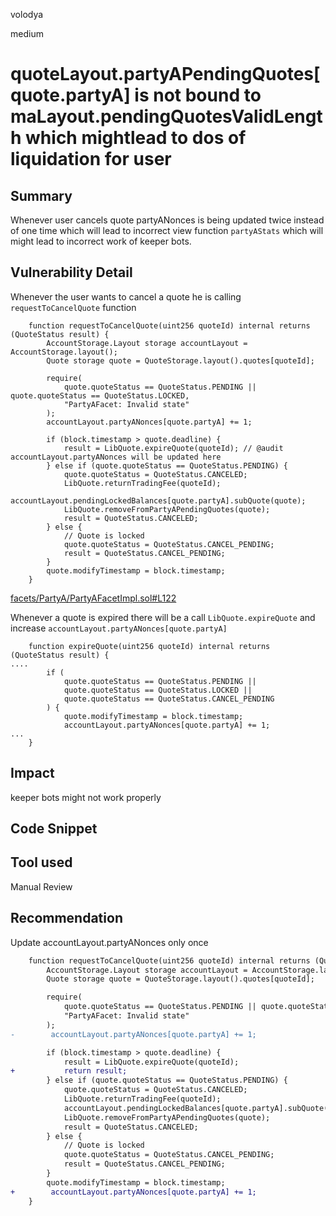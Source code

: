 volodya

medium

# quoteLayout.partyAPendingQuotes[quote.partyA] is not bound to maLayout.pendingQuotesValidLength which mightlead to dos of liquidation for user

## Summary
Whenever user cancels quote partyANonces is being updated twice instead of one time which will lead to incorrect view function `partyAStats` which will might lead to incorrect work of keeper bots.
## Vulnerability Detail

Whenever the user wants to cancel a quote he is calling `requestToCancelQuote` function
```solidity
    function requestToCancelQuote(uint256 quoteId) internal returns (QuoteStatus result) {
        AccountStorage.Layout storage accountLayout = AccountStorage.layout();
        Quote storage quote = QuoteStorage.layout().quotes[quoteId];

        require(
            quote.quoteStatus == QuoteStatus.PENDING || quote.quoteStatus == QuoteStatus.LOCKED,
            "PartyAFacet: Invalid state"
        );
        accountLayout.partyANonces[quote.partyA] += 1;

        if (block.timestamp > quote.deadline) {
            result = LibQuote.expireQuote(quoteId); // @audit accountLayout.partyANonces will be updated here
        } else if (quote.quoteStatus == QuoteStatus.PENDING) {
            quote.quoteStatus = QuoteStatus.CANCELED;
            LibQuote.returnTradingFee(quoteId);
            accountLayout.pendingLockedBalances[quote.partyA].subQuote(quote);
            LibQuote.removeFromPartyAPendingQuotes(quote);
            result = QuoteStatus.CANCELED;
        } else {
            // Quote is locked
            quote.quoteStatus = QuoteStatus.CANCEL_PENDING;
            result = QuoteStatus.CANCEL_PENDING;
        }
        quote.modifyTimestamp = block.timestamp;
    }

```
[facets/PartyA/PartyAFacetImpl.sol#L122](https://github.com/sherlock-audit/2023-06-symmetrical/blob/main/symmio-core/contracts/facets/PartyA/PartyAFacetImpl.sol#L122)

Whenever a quote is expired there will be a call `LibQuote.expireQuote` and increase `accountLayout.partyANonces[quote.partyA]`

```solidity
    function expireQuote(uint256 quoteId) internal returns (QuoteStatus result) {
....
        if (
            quote.quoteStatus == QuoteStatus.PENDING ||
            quote.quoteStatus == QuoteStatus.LOCKED ||
            quote.quoteStatus == QuoteStatus.CANCEL_PENDING
        ) {
            quote.modifyTimestamp = block.timestamp;
            accountLayout.partyANonces[quote.partyA] += 1;
...
    }

```
[](https://github.com/sherlock-audit/2023-06-symmetrical/blob/main/symmio-core/contracts/libraries/LibQuote.sol#L238)
## Impact
keeper bots might not work properly
## Code Snippet

## Tool used

Manual Review

## Recommendation
Update accountLayout.partyANonces only once
```diff
    function requestToCancelQuote(uint256 quoteId) internal returns (QuoteStatus result) {
        AccountStorage.Layout storage accountLayout = AccountStorage.layout();
        Quote storage quote = QuoteStorage.layout().quotes[quoteId];

        require(
            quote.quoteStatus == QuoteStatus.PENDING || quote.quoteStatus == QuoteStatus.LOCKED,
            "PartyAFacet: Invalid state"
        );
-        accountLayout.partyANonces[quote.partyA] += 1;

        if (block.timestamp > quote.deadline) {
            result = LibQuote.expireQuote(quoteId);
+           return result;
        } else if (quote.quoteStatus == QuoteStatus.PENDING) {
            quote.quoteStatus = QuoteStatus.CANCELED;
            LibQuote.returnTradingFee(quoteId);
            accountLayout.pendingLockedBalances[quote.partyA].subQuote(quote);
            LibQuote.removeFromPartyAPendingQuotes(quote);
            result = QuoteStatus.CANCELED;
        } else {
            // Quote is locked
            quote.quoteStatus = QuoteStatus.CANCEL_PENDING;
            result = QuoteStatus.CANCEL_PENDING;
        }
        quote.modifyTimestamp = block.timestamp;
+        accountLayout.partyANonces[quote.partyA] += 1;
    }
```